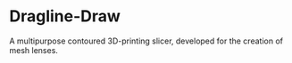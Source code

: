 # Dragline-Draw
A multipurpose contoured 3D-printing slicer, developed for the creation of mesh lenses.
